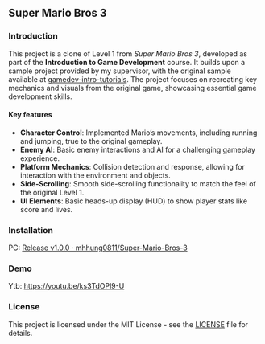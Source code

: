 ## Super Mario Bros 3

### Introduction
This project is a clone of Level 1 from _Super Mario Bros 3_, developed as part of the **Introduction to Game Development** course. It builds upon a sample project provided by my supervisor, with the original sample available at [gamedev-intro-tutorials](https://github.com/dungdna2000/gamedev-intro-tutorials). The project focuses on recreating key mechanics and visuals from the original game, showcasing essential game development skills.
#### Key features
- **Character Control**: Implemented Mario’s movements, including running and jumping, true to the original gameplay.
- **Enemy AI**: Basic enemy interactions and AI for a challenging gameplay experience.
- **Platform Mechanics**: Collision detection and response, allowing for interaction with the environment and objects.
- **Side-Scrolling**: Smooth side-scrolling functionality to match the feel of the original Level 1.
- **UI Elements**: Basic heads-up display (HUD) to show player stats like score and lives.

### Installation
PC: [Release v1.0.0 · mhhung0811/Super-Mario-Bros-3](https://github.com/mhhung0811/Super-Mario-Bros-3/releases/tag/Latest)

### Demo
Ytb: https://youtu.be/ks3TdOPl9-U

### License
This project is licensed under the MIT License - see the [LICENSE](https://github.com/mhhung0811/Apple-Knight-2/new/main) file for details.

